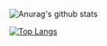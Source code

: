 ![Anurag's github stats](https://github-readme-stats.vercel.app/api?username=shehanp12&show_icons=true&theme=dracula)

[![Top Langs](https://github-readme-stats.vercel.app/api/top-langs/?username=shehanp12&langs_count=8&theme=dracula)](https://github.com/anuraghazra/github-readme-stats)
